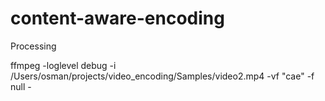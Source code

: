 # content-aware-encoding
Processing 


ffmpeg  -loglevel debug  -i /Users/osman/projects/video_encoding/Samples/video2.mp4 -vf  "cae" -f null -



